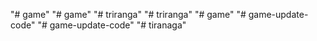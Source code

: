 "# game" 
"# game" 
"# triranga" 
"# triranga" 
"# game" 
"# game-update-code" 
"# game-update-code" 
"# tiranaga" 
